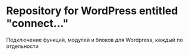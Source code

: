 # Repository for WordPress entitled "connect..."
Подключение функций, модулей и блоков для Wordpress, каждый по отдельности
